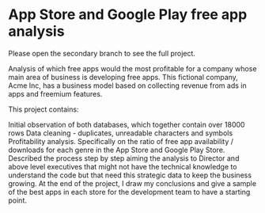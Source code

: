 # App Store and Google Play free app analysis

Please open the secondary branch to see the full project.

Analysis of which free apps would the most profitable for a company whose main area of business is developing free apps. This fictional company, Acme Inc, has a business model based on collecting revenue from ads in apps and freemium features.

This project contains:

Initial observation of both databases, which together contain over 18000 rows
Data cleaning - duplicates, unreadable characters and symbols
Profitability analysis. Specifically on the ratio of free app availability / downloads for each genre in the App Store and Google Play Store.
Described the process step by step aiming the analysis to Director and above level executives that might not have the technical knowledge to understand the code but that need this strategic data to keep the business growing. At the end of the project, I draw my conclusions and give a sample of the best apps in each store for the development team to have a starting point.
